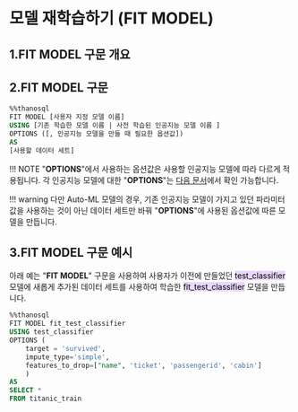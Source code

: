 # __모델 재학습하기 (FIT MODEL)__

## __1.FIT MODEL 구문 개요__ 

## __2.FIT MODEL 구문__
```sql
%%thanosql
FIT MODEL [사용자 지정 모델 이름]
USING [기존 학습한 모델 이름 | 사전 학습된 인공지능 모델 이름 ]
OPTIONS ([, 인공지능 모델을 만들 때 필요한 옵션값])
AS
[사용할 데이터 세트]
``` 
!!! NOTE
    "__OPTIONS__"에서 사용하는 옵션값은 사용할 인공지능 모델에 따라 다르게 적용됩니다. 각 인공지능 모델에 대한 "__OPTIONS__"는 [다음 문서]()에서 확인 가능합니다.

!!! warning
    다만 Auto-ML 모델의 경우, 기존 인공지능 모델이 가지고 있던 파라미터 값을 사용하는 것이 아닌 데이터 세트만 바꿔 "__OPTIONS__"에 사용된 옵션값에 따른 모델을 만듭니다.

## __3.FIT MODEL 구문 예시__
아래 예는 "__FIT MODEL__" 구문을 사용하여 사용자가 이전에 만들었던 <mark style="background-color:#E9D7FD ">test_classifier</mark> 모델에 새롭게 추가된 데이터 세트를 사용하여 학습한  <mark style="background-color:#E9D7FD ">fit_test_classifier</mark> 모델을 만듭니다.

```sql
%%thanosql
FIT MODEL fit_test_classifier
USING test_classifier
OPTIONS (
    target = 'survived',
    impute_type='simple',
    features_to_drop=["name", 'ticket', 'passengerid', 'cabin']
    )
AS
SELECT *
FROM titanic_train
```